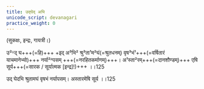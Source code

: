 ```yaml
---
title: उद्घेद् अभि
unicode_script: devanagari
practice_weight: 0
---
```


(सुकक्षः, इन्द्रः, गायत्री।)

उ²ᵁद् घ+++(=हि)+++ +इद् अ³भि² श्रु³ता¹म²घं(=श्रुतधनम्) वृष³भं¹+++(=वर्षितारं याचमानेभ्यो)+++ नर्या²ᴿपसम् +++(=नरहितकर्माणम्)+++। अ¹स्ता²रम्+++(=दानशौण्डम्)+++ एषि सूर्य+++(=सारक / सूर्यात्मक [इन्द्र]!)+++ ।।125

उद् घेदभि श्रुतामघं वृषभं नर्यापसम्। अस्तारमेषि सूर्य ।।125